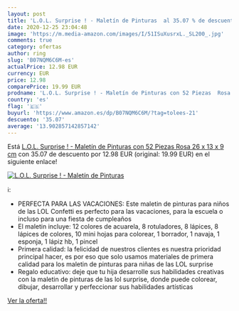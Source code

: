 ```yaml
---
layout: post
title: 'L.O.L. Surprise ! - Maletín de Pinturas  al 35.07 % de descuento'
date: 2020-12-25 23:04:48
image: 'https://m.media-amazon.com/images/I/51ISuXusrxL._SL200_.jpg'
comments: true
category: ofertas
author: ring
slug: 'B07NQM6C6M-es'
actualPrice: 12.98 EUR
currency: EUR
price: 12.98
comparePrice: 19.99 EUR
prodname: 'L.O.L. Surprise ! - Maletín de Pinturas con 52 Piezas  Rosa  26 x 13 x 9 cm'
country: 'es'
flag: '🇪🇸'
buyurl: 'https://www.amazon.es/dp/B07NQM6C6M/?tag=tolees-21'
descuento: '35.07'
average: '13.902857142857142'
---
```


Está [L.O.L. Surprise ! - Maletín de Pinturas con 52 Piezas  Rosa  26 x 13 x 9 cm](https://www.amazon.es/dp/B07NQM6C6M/?tag=tolees-21) con 35.07 de descuento por 12.98 EUR (original: 19.99 EUR) en el siguiente enlace!

[![L.O.L. Surprise ! - Maletín de Pinturas ](https://m.media-amazon.com/images/I/51ISuXusrxL._SL200_.jpg)](https://www.amazon.es/dp/B07NQM6C6M/?tag=tolees-21)

ℹ️:

- PERFECTA PARA LAS VACACIONES: Este maletin de pinturas para niños de las LOL Confetti es perfecto para las vacaciones, para la escuela o incluso para una fiesta de cumpleaños
- El maletin incluye: 12 colores de acuarela, 8 rotuladores, 8 lápices, 8 lápices de colores, 10 mini hojas para colorear, 1 borrador, 1 navaja, 1 esponja, 1 lápiz hb, 1 pincel
- Primera calidad: la felicidad de nuestros clientes es nuestra prioridad principal hacer, es por eso que solo usamos materiales de primera calidad para los maletin de pinturas para niñas de las LOL surprise
- Regalo educativo: deje que tu hija desarrolle sus habilidades creativas con la maletin de pinturas de las lol surprise, donde puede colorear, dibujar, desarrollar y perfeccionar sus habilidades artísticas

[Ver la oferta!!](https://www.amazon.es/dp/B07NQM6C6M/?tag=tolees-21)
